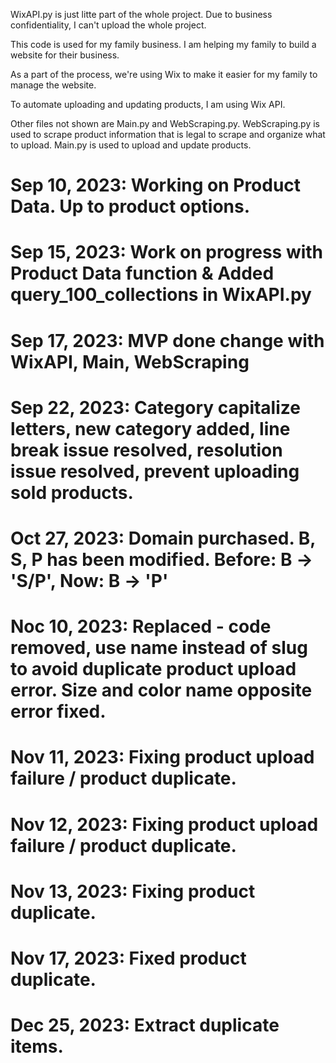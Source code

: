 WixAPI.py is just litte part of the whole project.
Due to business confidentiality, I can't upload the whole project.

This code is used for my family business.
I am helping my family to build a website for their business.

As a part of the process, we're using Wix to make it easier for my family to manage the website.

To automate uploading and updating products, I am using Wix API.

Other files not shown are Main.py and WebScraping.py.
WebScraping.py is used to scrape product information that is legal to scrape and organize what to upload.
Main.py is used to upload and update products.

# Sep 10, 2023: Working on Product Data. Up to product options.
# Sep 15, 2023: Work on progress with Product Data function & Added query_100_collections in WixAPI.py
# Sep 17, 2023: MVP done change with WixAPI, Main, WebScraping
# Sep 22, 2023: Category capitalize letters, new category added, line break issue resolved, resolution issue resolved, prevent uploading sold products.
# Oct 27, 2023: Domain purchased. B, S, P has been modified. Before: B -> 'S/P', Now: B -> 'P'
# Noc 10, 2023: Replaced - code removed, use name instead of slug to avoid duplicate product upload error. Size and color name opposite error fixed.
# Nov 11, 2023: Fixing product upload failure / product duplicate.
# Nov 12, 2023: Fixing product upload failure / product duplicate.
# Nov 13, 2023: Fixing product duplicate.
# Nov 17, 2023: Fixed product duplicate.
# Dec 25, 2023: Extract duplicate items.
